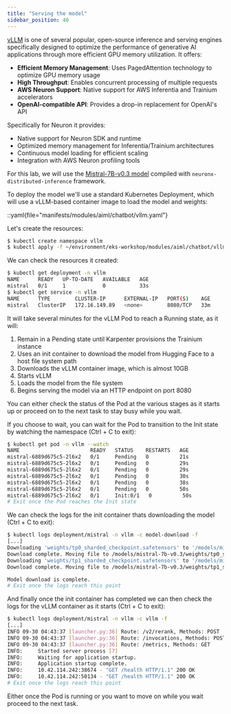 ```yaml
---
title: "Serving the model"
sidebar_position: 40
---
```


[vLLM](https://github.com/vllm-project/vllm) is one of several popular, open-source inference and serving engines specifically designed to optimize the performance of generative AI applications through more efficient GPU memory utilization. It offers:

- **Efficient Memory Management**: Uses PagedAttention technology to optimize GPU memory usage
- **High Throughput**: Enables concurrent processing of multiple requests
- **AWS Neuron Support**: Native support for AWS Inferentia and Trainium accelerators
- **OpenAI-compatible API**: Provides a drop-in replacement for OpenAI's API

Specifically for Neuron it provides:

- Native support for Neuron SDK and runtime
- Optimized memory management for Inferentia/Trainium architectures
- Continuous model loading for efficient scaling
- Integration with AWS Neuron profiling tools

For this lab, we will use the [Mistral-7B-v0.3 model](https://mistral.ai/news/announcing-mistral-7b) compiled with `neuronx-distributed-inference` framework.

To deploy the model we'll use a standard Kubernetes Deployment, which will use a vLLM-based container image to load the model and weights:

::yaml{file="manifests/modules/aiml/chatbot/vllm.yaml"}

Let's create the resources:

```bash
$ kubectl create namespace vllm
$ kubectl apply -f ~/environment/eks-workshop/modules/aiml/chatbot/vllm.yaml
```

We can check the resources it created:

```bash
$ kubectl get deployment -n vllm
NAME      READY   UP-TO-DATE   AVAILABLE   AGE
mistral   0/1     1            0           33s
$ kubectl get service -n vllm
NAME      TYPE        CLUSTER-IP      EXTERNAL-IP   PORT(S)    AGE
mistral   ClusterIP   172.16.149.89   <none>        8080/TCP   33m
```

It will take several minutes for the vLLM Pod to reach a Running state, as it will:

1. Remain in a Pending state until Karpenter provisions the Trainium instance
2. Uses an init container to download the model from Hugging Face to a host file system path
3. Downloads the vLLM container image, which is almost 10GB
4. Starts vLLM
5. Loads the model from the file system
6. Begins serving the model via an HTTP endpoint on port 8080

You can either check the status of the Pod at the various stages as it starts up or proceed on to the next task to stay busy while you wait.

If you choose to wait, you can wait for the Pod to transition to the Init state by watching the namespace (Ctrl + C to exit):

```bash test=false
$ kubectl get pod -n vllm --watch
NAME                       READY   STATUS    RESTARTS   AGE
mistral-6889d675c5-2l6x2   0/1     Pending   0          21s
mistral-6889d675c5-2l6x2   0/1     Pending   0          29s
mistral-6889d675c5-2l6x2   0/1     Pending   0          29s
mistral-6889d675c5-2l6x2   0/1     Pending   0          30s
mistral-6889d675c5-2l6x2   0/1     Pending   0          38s
mistral-6889d675c5-2l6x2   0/1     Pending   0          50s
mistral-6889d675c5-2l6x2   0/1     Init:0/1   0          50s
# Exit once the Pod reaches the Init state
```

We can check the logs for the init container thats downloading the model (Ctrl + C to exit):

```bash test=false
$ kubectl logs deployment/mistral -n vllm -c model-download -f
[...]
Downloading 'weights/tp0_sharded_checkpoint.safetensors' to '/models/mistral-7b-v0.3/.cache/huggingface/download/weights/dAuF3Bw92r-GdZ-yzT84Iweq-RQ=.6794a3d7f2b1d071399a899a42bcd5652e83ebdd140f02f562d90b292ae750aa.incomplete'
Download complete. Moving file to /models/mistral-7b-v0.3/weights/tp0_sharded_checkpoint.safetensors
Downloading 'weights/tp1_sharded_checkpoint.safetensors' to '/models/mistral-7b-v0.3/.cache/huggingface/download/weights/eEdQSCIfRYQ2putRDwZhjh7Te8E=.14c5bd3b07c4f4b752a65ee99fe9c79ae0110c7e61df0d83ef4993c1ee63a749.incomplete'
Download complete. Moving file to /models/mistral-7b-v0.3/weights/tp1_sharded_checkpoint.safetensors

Model download is complete.
# Exit once the logs reach this point
```

And finally once the init container has completed we can then check the logs for the vLLM container as it starts (Ctrl + C to exit):

```bash test=false
$ kubectl logs deployment/mistral -n vllm -c vllm -f
[...]
INFO 09-30 04:43:37 [launcher.py:36] Route: /v2/rerank, Methods: POST
INFO 09-30 04:43:37 [launcher.py:36] Route: /invocations, Methods: POST
INFO 09-30 04:43:37 [launcher.py:36] Route: /metrics, Methods: GET
INFO:     Started server process [7]
INFO:     Waiting for application startup.
INFO:     Application startup complete.
INFO:     10.42.114.242:38674 - "GET /health HTTP/1.1" 200 OK
INFO:     10.42.114.242:50134 - "GET /health HTTP/1.1" 200 OK
# Exit once the logs reach this point
```

Either once the Pod is running or you want to move on while you wait proceed to the next task.

